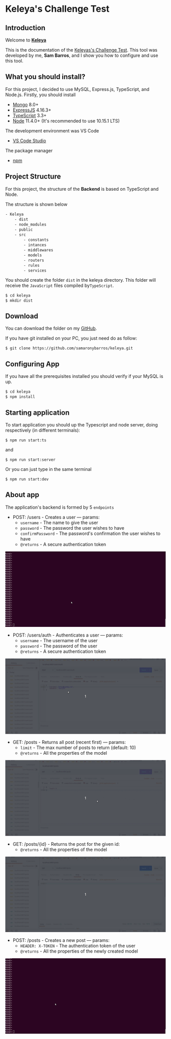 # Keleya's Challenge Test

## Introduction

Welcome to **[Keleya](https://keleya.de/)**

This is the documentation of the [Keleyas's Challenge Test](https://gist.github.com/dcvz/d6ab7f412a5022886f0dae737b7348b3). This tool was developed by me, **Sam Barros**, and I show you how to configure and use this tool.

## What you should install?

For this project, I decided to use MySQL, Express.js, TypeScript, and Node.js.
Firstly, you should install

-   [Mongo](https://www.mysql.com/) 8.0+
-   [ExpressJS](https://expressjs.com/) 4.16.3+
-   [TypeScript](https://www.typescriptlang.org/) 3.3+
-   [Node](https://nodejs.org/en/) 11.4.0+ (It's recommended to use 10.15.1 LTS)

The development environment was VS Code

-   [VS Code Studio](https://code.visualstudio.com/)

The package manager

-   [npm](https://www.npmjs.com/)

## Project Structure

For this project, the structure of the **Backend** is based on TypeScript and Node.

The structure is shown below

```
- Keleya
    - dist
    - node_modules
    - public
    - src
        - constants
        - intances
        - middlewares
        - models
        - routers
        - rules
        - services
```

You should create the folder `dist` in the keleya directory. This folder will receive the `JavaScript` files compiled by`TypeScript`.

```
$ cd keleya
$ mkdir dist
```

## Download

You can download the folder on my [GitHub](https://github.com/samaronybarros/keleya).

If you have git installed on your PC, you just need do as follow:

```
$ git clone https://github.com/samaronybarros/keleya.git
```

## Configuring App

If you have all the prerequisites installed you should verify if your MySQL is up.

```
$ cd keleya
$ npm install
```

## Starting application

To start application you should up the Typescript and node server, doing respectively (in different terminals):

```
$ npm run start:ts
```

and

```
$ npm run start:server
```

Or you can just type in the same terminal

```
$ npm run start:dev
```

## About app

The application's backend is formed by 5 `endpoints`

-   POST: /users - Creates a user — params:
    -   `username` - The name to give the user
    -   `password` - The password the user wishes to have
    -   `confirmPassword` - The password's confirmation the user wishes to have
    -   `@returns` - A secure authentication token

![users](doc/gif/users.gif)

-   POST: /users/auth - Authenticates a user — params:
    -   `username` - The username of the user
    -   `password` - The password of the user
    -   `@returns` - A secure authentication token

![users-auth](doc/gif/users-auth.gif)

-   GET: /posts - Returns all post (recent first) — params:
    -   `limit` - The max number of posts to return (default: 10)
    -   `@returns` - All the properties of the model

![get-posts](doc/gif/get-posts.gif)

-   GET: /posts/{id} - Returns the post for the given id:
    -   `@returns` - All the properties of the model

![get-posts-id](doc/gif/get-posts-id.gif)

-   POST: /posts - Creates a new post — params:
    -   `HEADER: X-TOKEN` - The authentication token of the user
    -   `@returns` - All the properties of the newly created model

![post-post-token](doc/gif/post-post-token.gif)

